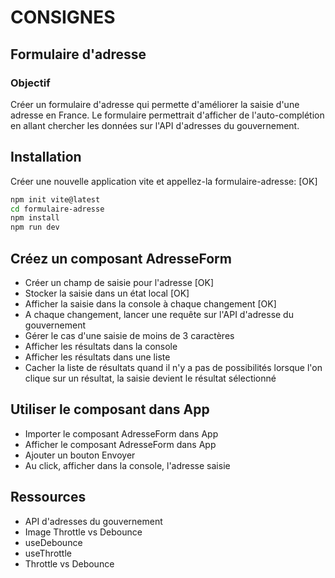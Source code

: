 # CONSIGNES

## Formulaire d'adresse
### Objectif
Créer un formulaire d'adresse qui permette d'améliorer la saisie d'une adresse en France.
Le formulaire permettrait d'afficher de l'auto-complétion en allant chercher les données sur l'API d'adresses du gouvernement.

## Installation
Créer une nouvelle application vite et appellez-la formulaire-adresse: [OK]

```bash
npm init vite@latest
cd formulaire-adresse
npm install
npm run dev
```

## Créez un composant AdresseForm
- Créer un champ de saisie pour l'adresse [OK]
- Stocker la saisie dans un état local [OK]
- Afficher la saisie dans la console à chaque changement [OK]
- A chaque changement, lancer une requête sur l'API d'adresse du gouvernement
- Gérer le cas d'une saisie de moins de 3 caractères
- Afficher les résultats dans la console
- Afficher les résultats dans une liste
- Cacher la liste de résultats quand il n'y a pas de possibilités
lorsque l'on clique sur un résultat, la saisie devient le résultat sélectionné

## Utiliser le composant dans App
- Importer le composant AdresseForm dans App
- Afficher le composant AdresseForm dans App
- Ajouter un bouton Envoyer
- Au click, afficher dans la console, l'adresse saisie

## Ressources
- API d'adresses du gouvernement
- Image Throttle vs Debounce
- useDebounce
- useThrottle
- Throttle vs Debounce